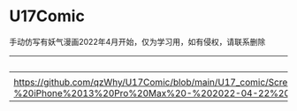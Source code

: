 # U17Comic

手动仿写有妖气漫画2022年4月开始，仅为学习用，如有侵权，请联系删除




|   | ![image](https://github.com/qzWhy/U17Comic/blob/main/U17_comic/ScreenShot/gifSimulator-Screen-Recording-iPhone-13-Pro-Max-2022-04-22-at-17.23.51.gif)  |   |
|---|---|---|
|   |   |   |
| https://github.com/qzWhy/U17Comic/blob/main/U17_comic/ScreenShot/imgSimulator%20Screen%20Shot%20-%20iPhone%2013%20Pro%20Max%20-%202022-04-22%20at%2018.00.02.png  | https://github.com/qzWhy/U17Comic/blob/main/U17_comic/ScreenShot/imgSimulator%20Screen%20Shot%20-%20iPhone%2013%20Pro%20Max%20-%202022-04-22%20at%2017.59.44.png  |  https://github.com/qzWhy/U17Comic/blob/main/U17_comic/ScreenShot/imgSimulator%20Screen%20Shot%20-%20iPhone%2013%20Pro%20Max%20-%202022-04-22%20at%2017.59.24.png |
